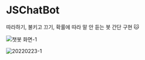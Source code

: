 # JSChatBot
따라하기, 불키고 끄기, 확률에 따라 말 안 듣는 봇 간단 구현 🐱

![챗봇 화면-1](https://user-images.githubusercontent.com/68185825/155333023-1ec36f99-eb62-405a-8144-8d56de5c5369.png)

![20220223-1](https://user-images.githubusercontent.com/68185825/155333150-c62e9fea-c70e-481f-b158-180c755c8d40.gif)

